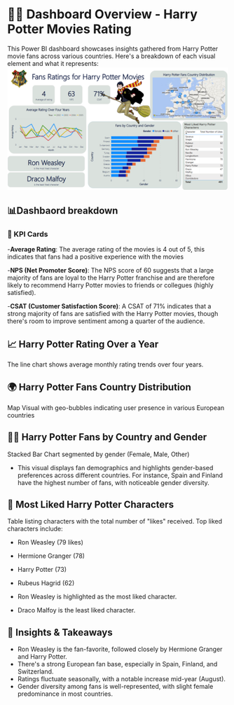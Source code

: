 # 🧙‍♂️ Dashboard Overview - Harry Potter Movies Rating
This Power BI dashboard showcases insights gathered from Harry Potter movie fans across various countries. Here's a breakdown of each visual element and what it represents:
![Harry Potter Dashboard](HarryPotterDashboard.png)

## 📊Dashbaord breakdown

### 🔢 KPI Cards
-**Average Rating**: The average rating of the movies is 4 out of 5, this indicates that fans had a positive experience with the movies  

-**NPS (Net Promoter Score)**: The NPS score of 60 suggests that a large majority of fans are loyal to the Harry Potter franchise and are therefore likely to recommend Harry Potter movies to friends or collegues (highly satisfied).

-**CSAT (Customer Satisfaction Score)**: A CSAT of 71% indicates that a strong majority of fans are satisfied with the Harry Potter movies, though there's room to improve sentiment among a quarter of the audience. 

## 📈 Harry Potter Rating Over a Year
The line chart shows average monthly rating trends over four years.

## 🌍 Harry Potter Fans Country Distribution
Map Visual with geo-bubbles indicating user presence in various European countries 

## 👩‍🦰 Harry Potter Fans by Country and Gender
Stacked Bar Chart segmented by gender (Female, Male, Other)
- This visual displays fan demographics and highlights gender-based preferences across different countries. For instance, Spain and Finland have the highest number of fans, with noticeable gender diversity.

## 🌟 Most Liked Harry Potter Characters
Table listing characters with the total number of "likes" received.
Top liked characters include:
- Ron Weasley (79 likes)
- Hermione Granger (78)
- Harry Potter (73)
- Rubeus Hagrid (62)

- Ron Weasley is highlighted as the most liked character.
- Draco Malfoy is the least liked character.

## 🎯 Insights & Takeaways
- Ron Weasley is the fan-favorite, followed closely by Hermione Granger and Harry Potter.
- There's a strong European fan base, especially in Spain, Finland, and Switzerland.
- Ratings fluctuate seasonally, with a notable increase mid-year (August).
- Gender diversity among fans is well-represented, with slight female predominance in most countries.

